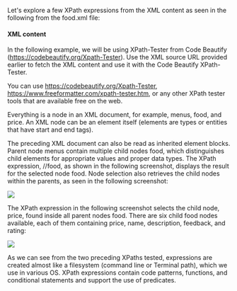 Let's explore a few XPath expressions from the XML content as seen in the following from the food.xml file:


#### XML content
In the following example, we will be using XPath-Tester from Code Beautify (https://codebeautify.org/Xpath-Tester). Use the XML source URL provided earlier to fetch the XML content and use it with the Code Beautify XPath-Tester.

You can use https://codebeautify.org/Xpath-Tester, https://www.freeformatter.com/xpath-tester.htm, or any other XPath tester tools that are available free on the web.

Everything is a node in an XML document, for example, menus, food, and price. An XML node can be an element itself (elements are types or entities that have start and end tags).

The preceding XML document can also be read as inherited element blocks. Parent node menus contain multiple child nodes food, which distinguishes child elements for appropriate values and proper data types. The XPath expression, //food, as shown in the following screenshot, displays the result for the selected node food. Node selection also retrieves the child nodes within the parents, as seen in the following screenshot:

![](https://github.com/fenago/katacoda-scenarios/raw/master/web-scraping-with-python/chapter-03-01/steps/5/1.png)


The XPath expression in the following screenshot selects the child node, price, found inside all parent nodes food. There are six child food nodes available, each of them containing price, name, description, feedback, and rating:

![](https://github.com/fenago/katacoda-scenarios/raw/master/web-scraping-with-python/chapter-03-01/steps/5/2.png)


As we can see from the two preceding XPaths tested, expressions are created almost like a filesystem (command line or Terminal path), which we use in various OS. XPath expressions contain code patterns, functions, and conditional statements and support the use of predicates.